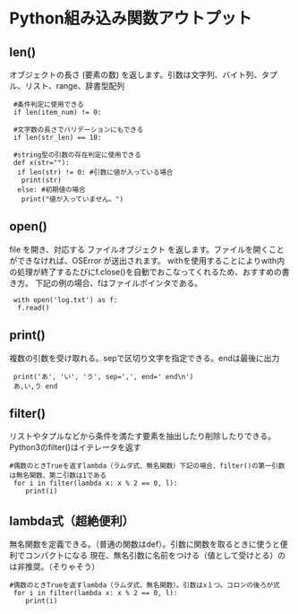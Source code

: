 # Python組み込み関数アウトプット


## len()
オブジェクトの長さ (要素の数) を返します。引数は文字列、バイト列、タプル、リスト、range、辞書型配列

```
 #条件判定に使用できる
 if len(item_num) != 0:
 
 #文字数の長さでバリデーションにもできる
 if len(str_len) == 10:
 
 #string型の引数の存在判定に使用できる
 def x(str=""):
  if len(str) != 0: #引数に値が入っている場合
   print(str)
  else: #初期値の場合
   print("値が入っていません。")
```

## open()
file を開き、対応する ファイルオブジェクト を返します。ファイルを開くことができなければ、OSError が送出されます。
withを使用することによりwith内の処理が終了するたびにf.close()を自動でおこなってくれるため、おすすめの書き方。
下記の例の場合、fはファイルポインタである。
```
 with open('log.txt') as f:
  f.read()
```

## print()
複数の引数を受け取れる。sepで区切り文字を指定できる。endは最後に出力
```
 print('あ', 'い', 'う', sep=',', end=' end\n')
 あ,い,う end
```

## filter()
リストやタプルなどから条件を満たす要素を抽出したり削除したりできる。Python3のfilter()はイテレータを返す
```
#偶数のときTrueを返すlambda（ラムダ式、無名関数）下記の場合、filter()の第一引数は無名関数、第二引数は1である
 for i in filter(lambda x: x % 2 == 0, l):
    print(i)
```

## lambda式（超絶便利）
無名関数を定義できる。（普通の関数はdef）。引数に関数を取るときに使うと便利でコンパクトになる
現在、無名引数に名前をつける（値として受けとる）のは非推奨。（そりゃそう）
```
#偶数のときTrueを返すlambda（ラムダ式、無名関数）。引数はx１つ。コロンの後ろが式
 for i in filter(lambda x: x % 2 == 0, l):
    print(i)
```

